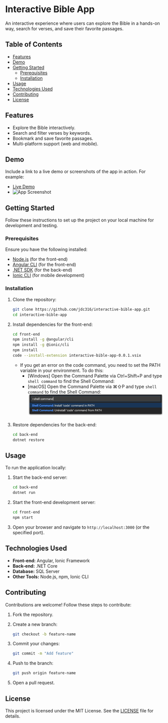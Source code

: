 # Interactive Bible App

An interactive experience where users can explore the Bible in a hands-on way, search for verses, and save their favorite passages.

## Table of Contents

- [Features](#features)
- [Demo](#demo)
- [Getting Started](#getting-started)
  - [Prerequisites](#prerequisites)
  - [Installation](#installation)
- [Usage](#usage)
- [Technologies Used](#technologies-used)
- [Contributing](#contributing)
- [License](#license)

## Features

- Explore the Bible interactively.
- Search and filter verses by keywords.
- Bookmark and save favorite passages.
- Multi-platform support (web and mobile).

## Demo

Include a link to a live demo or screenshots of the app in action. For example:

- [Live Demo](https://example.com)
- ![App Screenshot](https://via.placeholder.com/800x400)

## Getting Started

Follow these instructions to set up the project on your local machine for development and testing.

### Prerequisites

Ensure you have the following installed:

- [Node.js](https://nodejs.org/) (for the front-end)
- [Angular CLI](https://angular.dev/tools/cli/setup-local#example-1) (for the front-end)
- [.NET SDK](https://dotnet.microsoft.com/) (for the back-end)
- [Ionic CLI](https://ionicframework.com/docs/cli) (for mobile development)

### Installation

1. Clone the repository:

   ```bash
   git clone https://github.com/jdc316/interactive-bible-app.git
   cd interactive-bible-app
   ```

2. Install dependencies for the front-end:

   ```bash
   cd front-end
   npm install -g @angular/cli
   npm install -g @ionic/cli
   npm install
   code --install-extension interactive-bible-app-0.0.1.vsix
   ```
   * If you get an error on the code command, you need to set the PATH variable in your environment. To do this:
      * [Windows] Open the Command Palette via Ctrl+Shift+P and type `shell command` to find the Shell Command:
      * [macOS] Open the Command Palette via ⌘⇧P and type `shell command` to find the Shell Command:
      ![shell command](./docs/images/shell_command.png)


3. Restore dependencies for the back-end:

   ```bash
   cd back-end
   dotnet restore
   ```

## Usage

To run the application locally:

1. Start the back-end server:

   ```bash
   cd back-end
   dotnet run
   ```

2. Start the front-end development server:

   ```bash
   cd front-end
   npm start
   ```

3. Open your browser and navigate to `http://localhost:3000` (or the specified port).

## Technologies Used

- **Front-end:** Angular, Ionic Framework
- **Back-end:** .NET Core
- **Database:** SQL Server
- **Other Tools:** Node.js, npm, Ionic CLI

## Contributing

Contributions are welcome! Follow these steps to contribute:

1. Fork the repository.
2. Create a new branch:

   ```bash
   git checkout -b feature-name
   ```

3. Commit your changes:

   ```bash
   git commit -m "Add feature"
   ```

4. Push to the branch:

   ```bash
   git push origin feature-name
   ```

5. Open a pull request.

## License

This project is licensed under the MIT License. See the [LICENSE](LICENSE) file for details.
